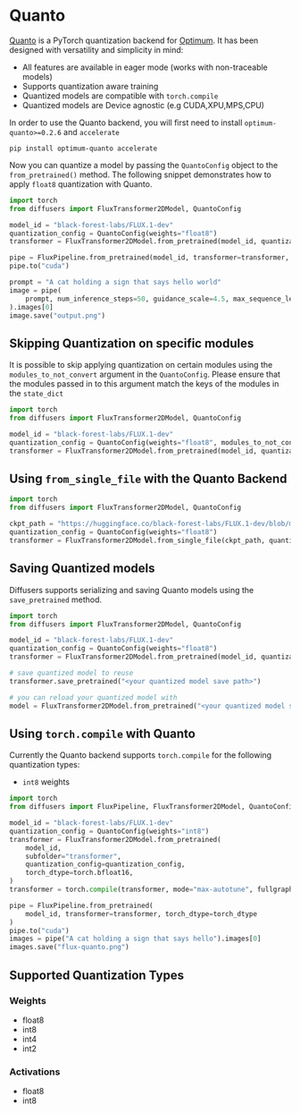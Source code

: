<!--Copyright 2025 The HuggingFace Team. All rights reserved.

Licensed under the Apache License, Version 2.0 (the "License"); you may not use this file except in compliance with
the License. You may obtain a copy of the License at

http://www.apache.org/licenses/LICENSE-2.0

Unless required by applicable law or agreed to in writing, software distributed under the License is distributed on
an "AS IS" BASIS, WITHOUT WARRANTIES OR CONDITIONS OF ANY KIND, either express or implied. See the License for the
specific language governing permissions and limitations under the License.

-->

# Quanto

[Quanto](https://github.com/huggingface/optimum-quanto) is a PyTorch quantization backend for [Optimum](https://huggingface.co/docs/optimum/en/index). It has been designed with versatility and simplicity in mind:

- All features are available in eager mode (works with non-traceable models)
- Supports quantization aware training
- Quantized models are compatible with `torch.compile`
- Quantized models are Device agnostic (e.g CUDA,XPU,MPS,CPU)

In order to use the Quanto backend, you will first need to install `optimum-quanto>=0.2.6` and `accelerate`

```shell
pip install optimum-quanto accelerate
```

Now you can quantize a model by passing the `QuantoConfig` object to the `from_pretrained()` method. The following snippet demonstrates how to apply `float8` quantization with Quanto.

```python
import torch
from diffusers import FluxTransformer2DModel, QuantoConfig

model_id = "black-forest-labs/FLUX.1-dev"
quantization_config = QuantoConfig(weights="float8")
transformer = FluxTransformer2DModel.from_pretrained(model_id, quantization_config=quantization_config, torch_dtype=torch.bfloat16)

pipe = FluxPipeline.from_pretrained(model_id, transformer=transformer, torch_dtype=torch_dtype)
pipe.to("cuda")

prompt = "A cat holding a sign that says hello world"
image = pipe(
    prompt, num_inference_steps=50, guidance_scale=4.5, max_sequence_length=512
).images[0]
image.save("output.png")
```

## Skipping Quantization on specific modules

It is possible to skip applying quantization on certain modules using the `modules_to_not_convert` argument in the `QuantoConfig`. Please ensure that the modules passed in to this argument match the keys of the modules in the `state_dict`  

```python
import torch
from diffusers import FluxTransformer2DModel, QuantoConfig

model_id = "black-forest-labs/FLUX.1-dev"
quantization_config = QuantoConfig(weights="float8", modules_to_not_convert=["proj_out"])
transformer = FluxTransformer2DModel.from_pretrained(model_id, quantization_config=quantization_config, torch_dtype=torch.bfloat16)
```

## Using `from_single_file` with the Quanto Backend

```python
import torch
from diffusers import FluxTransformer2DModel, QuantoConfig

ckpt_path = "https://huggingface.co/black-forest-labs/FLUX.1-dev/blob/main/flux1-dev.safetensors"
quantization_config = QuantoConfig(weights="float8")
transformer = FluxTransformer2DModel.from_single_file(ckpt_path, quantization_config=quantization_config, torch_dtype=torch.bfloat16)
```

## Saving Quantized models

Diffusers supports serializing and saving Quanto models using the `save_pretrained` method.

```python
import torch
from diffusers import FluxTransformer2DModel, QuantoConfig

model_id = "black-forest-labs/FLUX.1-dev"
quantization_config = QuantoConfig(weights="float8")
transformer = FluxTransformer2DModel.from_pretrained(model_id, quantization_config=quantization_config, torch_dtype=torch.bfloat16)

# save quantized model to reuse
transformer.save_pretrained("<your quantized model save path>")

# you can reload your quantized model with
model = FluxTransformer2DModel.from_pretrained("<your quantized model save path>")
```

## Using `torch.compile` with Quanto

Currently the Quanto backend supports `torch.compile` for the following quantization types:

- `int8` weights 

```python
import torch
from diffusers import FluxPipeline, FluxTransformer2DModel, QuantoConfig

model_id = "black-forest-labs/FLUX.1-dev"
quantization_config = QuantoConfig(weights="int8")
transformer = FluxTransformer2DModel.from_pretrained(
    model_id,
    subfolder="transformer",
    quantization_config=quantization_config,
    torch_dtype=torch.bfloat16,
)
transformer = torch.compile(transformer, mode="max-autotune", fullgraph=True)

pipe = FluxPipeline.from_pretrained(
    model_id, transformer=transformer, torch_dtype=torch_dtype
)
pipe.to("cuda")
images = pipe("A cat holding a sign that says hello").images[0]
images.save("flux-quanto.png")
```

## Supported Quantization Types

### Weights

- float8
- int8
- int4
- int2

### Activations
- float8
- int8
